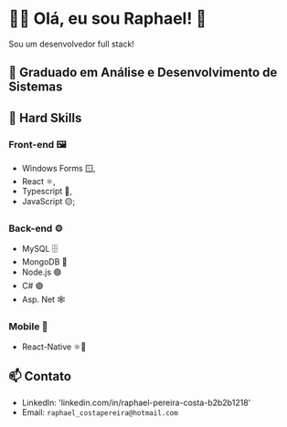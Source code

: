 # 🙋‍♂️ Olá, eu sou Raphael! 👋

Sou um desenvolvedor full stack!

## 🔭 Graduado em Análise e Desenvolvimento de Sistemas

## 👯 Hard Skills 
### Front-end 🖼️
- Windows Forms 🪟, 
- React ⚛️, 
- Typescript 📘, 
- JavaScript 🟡;

### Back-end ⚙️
- MySQL 🗄️ 
- MongoDB 🍃 
- Node.js 🟢 
- C# 🟣
- Asp. Net 🕸️

### Mobile 📱
- React-Native ⚛️📱

## 📫 Contato
- LinkedIn: 'linkedin.com/in/raphael-pereira-costa-b2b2b1218'
- Email: `raphael_costapereira@hotmail.com`
